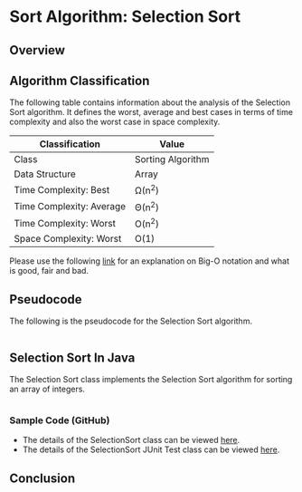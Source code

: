 # Sort Algorithm: Selection Sort

## Overview


## Algorithm Classification
The following table contains information about the analysis of the Selection Sort algorithm. It defines the worst, average and best cases in terms of time complexity and also the worst case in space complexity.

| Classification | Value|
| --- | --- |
| Class | Sorting Algorithm |
| Data Structure | Array |
| Time Complexity: Best | Ω(n<sup>2</sup>) |
| Time Complexity: Average | Θ(n<sup>2</sup>) |
| Time Complexity: Worst | O(n<sup>2</sup>) |
| Space Complexity: Worst | O(1) |

Please use the following [link][0] for an explanation on Big-O notation and what is good, fair and bad.

## Pseudocode
The following is the pseudocode for the Selection Sort algorithm.
```

```

## Selection Sort In Java
The Selection Sort class implements the Selection Sort algorithm for sorting an array of integers.

```java
```
### Sample Code (GitHub)
* The details of the SelectionSort class can be viewed [here][1].
* The details of the SelectionSort JUnit Test class can be viewed [here][2].

## Conclusion


[0]: http://www.bigocheatsheet.com/img/big-o-cheat-sheet-poster.png
[1]: #
[2]: #
